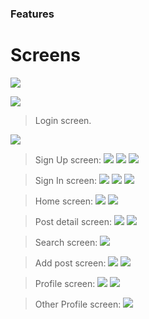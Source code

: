 ### Features

# Screens

![](https://raw.githubusercontent.com/furkantomu/expo-cli-blog-app/master/assets/icon.png?token=ASJIVYREF4BAWHDKPHUBPLTBCBHYE)


![](https://raw.githubusercontent.com/furkantomu/expo-cli-blog-app/master/screenshots/Login.png?token=ASJIVYXG3LK7UMMU4HQI4UDBCBH3Q)

> Login screen.

![](https://raw.githubusercontent.com/furkantomu/expo-cli-blog-app/master/screenshots/Login.png?token=ASJIVYRPRDWZF34BMB5BTETBCBK3C)

> Sign Up screen:
![](https://raw.githubusercontent.com/furkantomu/expo-cli-blog-app/master/screenshots/validation3.png?token=ASJIVYVVMYMJ3U7S4TR5H6DBCBI6Y)
![](https://raw.githubusercontent.com/furkantomu/expo-cli-blog-app/master/screenshots/validation5.png?token=ASJIVYXALG5NJ2GKRGODT2TBCBJC2)
![](https://raw.githubusercontent.com/furkantomu/expo-cli-blog-app/master/screenshots/SignIn.png?token=ASJIVYWWSLNQUI632PXMARLBCBJFO)

> Sign In screen:
![](https://raw.githubusercontent.com/furkantomu/expo-cli-blog-app/master/screenshots/validation1.png?token=ASJIVYUSHMMCGZ6SOQWWLXDBCBJHS)
![](https://raw.githubusercontent.com/furkantomu/expo-cli-blog-app/master/screenshots/validation2.png?token=ASJIVYVACGADMSPAWPN3D3LBCBJIW)
![](https://raw.githubusercontent.com/furkantomu/expo-cli-blog-app/master/screenshots/Home.png?token=ASJIVYT7NWSFM6CSJ3EWSQTBCBJLU)

> Home screen:
![](https://raw.githubusercontent.com/furkantomu/expo-cli-blog-app/master/screenshots/SelectedCategory.png?token=ASJIVYUNRS633C5USVG6XB3BCBJO6)
![](https://raw.githubusercontent.com/furkantomu/expo-cli-blog-app/master/screenshots/PostDetail.png?token=ASJIVYRPCMFOQFH5EUPSI7DBCBJSQ)

> Post detail screen:
![](https://raw.githubusercontent.com/furkantomu/expo-cli-blog-app/master/screenshots/UpdateMode.png?token=ASJIVYQIG6RCDGGVVJFJLCLBCBJVI)
![](https://raw.githubusercontent.com/furkantomu/expo-cli-blog-app/master/screenshots/Delete.png?token=ASJIVYQ7WQF74VIXRH7VPSDBCBJXE)


> Search screen:
![](https://raw.githubusercontent.com/furkantomu/expo-cli-blog-app/master/screenshots/Search.png?token=ASJIVYXJ3VQTAYAL5BEJN5LBCBJZW)


> Add post screen:
![](https://raw.githubusercontent.com/furkantomu/expo-cli-blog-app/master/screenshots/AddPost.png?token=ASJIVYR4PF4HW5XGUQ7VKSLBCBJ3K)
![](https://raw.githubusercontent.com/furkantomu/expo-cli-blog-app/master/screenshots/AddPost2.png?token=ASJIVYR5TZQVTU5P7BC3YETBCBJ6G)


> Profile screen:
![](https://raw.githubusercontent.com/furkantomu/expo-cli-blog-app/master/screenshots/Profile.png?token=ASJIVYRGGIB5YXB2NRAJOSTBCBKBK)
![](https://raw.githubusercontent.com/furkantomu/expo-cli-blog-app/master/screenshots/AccountSettings.png?token=ASJIVYQZNYZZDOOD2NH7M53BCBKCS)




> Other Profile screen:
![](https://raw.githubusercontent.com/furkantomu/expo-cli-blog-app/master/screenshots/OtherProfile.png?token=ASJIVYRDOPLPXRBHLZM3HMDBCBKEK)



